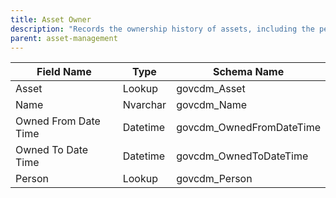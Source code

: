 ```yaml
---
title: Asset Owner
description: "Records the ownership history of assets, including the person and time period of ownership."
parent: asset-management
---
```


| Field Name           | Type     | Schema Name             |
|----------------------|----------|------------------------|
| Asset                | Lookup   | govcdm_Asset           |
| Name                 | Nvarchar | govcdm_Name            |
| Owned From Date Time | Datetime | govcdm_OwnedFromDateTime|
| Owned To Date Time   | Datetime | govcdm_OwnedToDateTime |
| Person               | Lookup   | govcdm_Person          |
